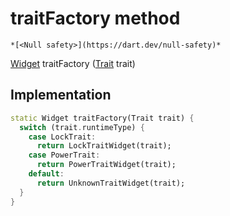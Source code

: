 


# traitFactory method




    *[<Null safety>](https://dart.dev/null-safety)*




[Widget](https://api.flutter.dev/flutter/widgets/Widget-class.html) traitFactory
([Trait](https://yonomi.co/yonomi-sdk/Trait-class.html) trait)








## Implementation

```dart
static Widget traitFactory(Trait trait) {
  switch (trait.runtimeType) {
    case LockTrait:
      return LockTraitWidget(trait);
    case PowerTrait:
      return PowerTraitWidget(trait);
    default:
      return UnknownTraitWidget(trait);
  }
}
```







